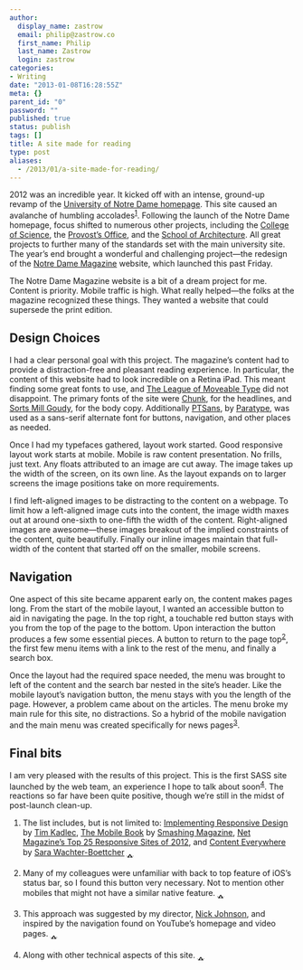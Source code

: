 ```yaml
---
author:
  display_name: zastrow
  email: philip@zastrow.co
  first_name: Philip
  last_name: Zastrow
  login: zastrow
categories:
- Writing
date: "2013-01-08T16:28:55Z"
meta: {}
parent_id: "0"
password: ""
published: true
status: publish
tags: []
title: A site made for reading
type: post
aliases:
  - /2013/01/a-site-made-for-reading/
---
```

<p>2012 was an incredible year. It kicked off with an intense, ground-up revamp of the <a href="http://www.nd.edu">University of Notre Dame homepage</a>. This site caused an avalanche of humbling accolades<sup id="fnref:1"><a href="#fn:1" class="footnote">1</a></sup>. Following the launch of the Notre Dame homepage, focus shifted to numerous other projects, including the <a href="http://science.nd.edu">College of Science</a>, the <a href="http://provost.nd.edu">Provost’s Office</a>, and the <a href="http://architecture.nd.edu">School of Architecture</a>. All great projects to further many of the standards set with the main university site. The year’s end brought a wonderful and challenging project—the redesign of the <a href="http://magazine.nd.edu">Notre Dame Magazine</a> website, which launched this past Friday.</p>
<p>The Notre Dame Magazine website is a bit of a dream project for me. Content is priority. Mobile traffic is high. What really helped—the folks at the magazine recognized these things. They wanted a website that could supersede the print edition.</p>
<h2 id="design-choices">Design Choices</h2>
<p>I had a clear personal goal with this project. The magazine’s content had to provide a distraction-free and pleasant reading experience. In particular, the content of this website had to look incredible on a Retina iPad. This meant finding some great fonts to use, and <a href="http://www.theleagueofmoveabletype.com">The League of Moveable Type</a> did not disappoint. The primary fonts of the site were <a href="http://www.theleagueofmoveabletype.com/chunk">Chunk</a>, for the headlines, and <a href="http://www.theleagueofmoveabletype.com/sorts-mill-goudy">Sorts Mill Goudy</a>, for the body copy. Additionally <a href="http://www.fontsquirrel.com/fonts/PT-Sans">PTSans</a>, by <a href="http://www.paratype.com">Paratype</a>, was used as a sans-serif alternate font for buttons, navigation, and other places as needed.</p>
<p>Once I had my typefaces gathered, layout work started. Good responsive layout work starts at mobile. Mobile is raw content presentation. No frills, just text. Any floats attributed to an image are cut away. The image takes up the width of the screen, on its own line. As the layout expands on to larger screens the image positions take on more requirements.</p>
<p>I find left-aligned images to be distracting to the content on a webpage. To limit how a left-aligned image cuts into the content, the image width maxes out at around one-sixth to one-fifth the width of the content. Right-aligned images are awesome—these images breakout of the implied constraints of the content, quite beautifully. Finally our inline images maintain that full-width of the content that started off on the smaller, mobile screens.</p>
<h2 id="navigation">Navigation</h2>
<p>One aspect of this site became apparent early on, the content makes pages long. From the start of the mobile layout, I wanted an accessible button to aid in navigating the page. In the top right, a touchable red button stays with you from the top of the page to the bottom. Upon interaction the button produces a few some essential pieces. A button to return to the page top<sup id="fnref:2"><a href="#fn:2" class="footnote">2</a></sup>, the first few menu items with a link to the rest of the menu, and finally a search box.</p>
<p>Once the layout had the required space needed, the menu was brought to left of the content and the search bar nested in the site’s header. Like the mobile layout’s navigation button, the menu stays with you the length of the page. However, a problem came about on the articles. The menu broke my main rule for this site, no distractions. So a hybrid of the mobile navigation and the main menu was created specifically for news pages<sup id="fnref:3"><a href="#fn:3" class="footnote">3</a></sup>.</p>
<h2 id="final-bits">Final bits</h2>
<p>I am very pleased with the results of this project. This is the first SASS site launched by the web team, an experience I hope to talk about soon<sup id="fnref:4"><a href="#fn:4" class="footnote">4</a></sup>. The reactions so far have been quite positive, though we’re still in the midst of post-launch clean-up.</p>
<div class="footnotes">
<ol>
<li id="fn:1">
<p>The list includes, but is not limited to: <a href="http://www.implementingresponsivedesign.com">Implementing Responsive Design</a> by <a href="http://timkadlec.com">Tim Kadlec</a>, <a href="http://www.the-mobile-book.com">The Mobile Book</a> by <a href="http://www.smashingmagazine.com">Smashing Magazine</a>,  <a href="http://www.netmagazine.com/features/top-25-responsive-sites-2012">Net Magazine’s Top 25 Responsive Sites of 2012</a>, and <a href="http://www.amazon.com/gp/product/193382087X/ref=as_li_ss_tl?ie=UTF8&amp;tag=philandrobi-20&amp;linkCode=as2&amp;camp=1789&amp;creative=390957&amp;creativeASIN=193382087X">Content Everywhere</a> by <a href="http://sarawb.com">Sara Wachter-Boettcher</a>&nbsp;<a href="#fnref:1" class="reversefootnote">&#129173;</a></p>
</li>
<li id="fn:2">
<p>Many of my colleagues were unfamiliar with back to top feature of iOS’s status bar, so I found this button very necessary. Not to mention other mobiles that might not have a similar native feature.&nbsp;<a href="#fnref:2" class="reversefootnote">&#129173;</a></p>
</li>
<li id="fn:3">
<p>This approach was suggested by my director, <a href="http://www.twitter.com/GTownNick">Nick Johnson</a>, and inspired by the navigation found on YouTube’s homepage and video pages.&nbsp;<a href="#fnref:3" class="reversefootnote">&#129173;</a></p>
</li>
<li id="fn:4">
<p>Along with other technical aspects of this site.&nbsp;<a href="#fnref:4" class="reversefootnote">&#129173;</a></p>
</li>
</ol>
</div>
